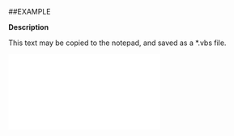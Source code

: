 

##EXAMPLE

**Description**

This text may be copied to the notepad, and saved as a *.vbs file.

![](../../Examples/vbs/ClientScript.OnCurrentDocumentBeforeSave.vbs.txt)





